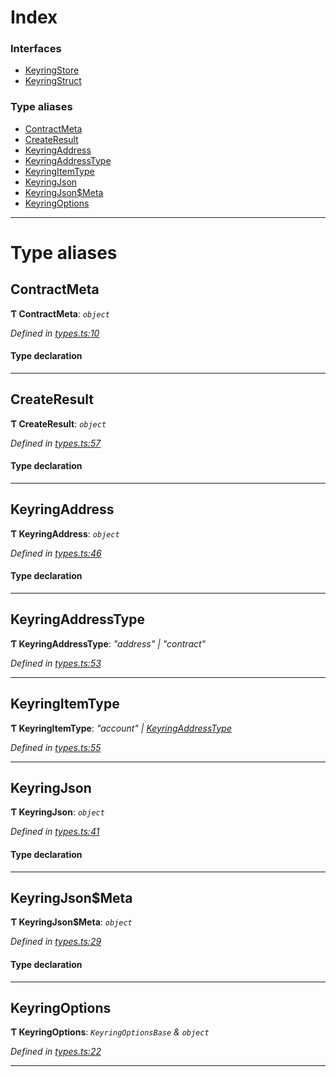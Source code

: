 

# Index

### Interfaces

* [KeyringStore](../interfaces/_types_.keyringstore.md)
* [KeyringStruct](../interfaces/_types_.keyringstruct.md)

### Type aliases

* [ContractMeta](_types_.md#contractmeta)
* [CreateResult](_types_.md#createresult)
* [KeyringAddress](_types_.md#keyringaddress)
* [KeyringAddressType](_types_.md#keyringaddresstype)
* [KeyringItemType](_types_.md#keyringitemtype)
* [KeyringJson](_types_.md#keyringjson)
* [KeyringJson$Meta](_types_.md#keyringjson_meta)
* [KeyringOptions](_types_.md#keyringoptions)

---

# Type aliases

<a id="contractmeta"></a>

##  ContractMeta

**Ƭ ContractMeta**: *`object`*

*Defined in [types.ts:10](https://github.com/polkadot-js/ui/blob/0f76fb6/packages/ui-keyring/src/types.ts#L10)*

#### Type declaration

___
<a id="createresult"></a>

##  CreateResult

**Ƭ CreateResult**: *`object`*

*Defined in [types.ts:57](https://github.com/polkadot-js/ui/blob/0f76fb6/packages/ui-keyring/src/types.ts#L57)*

#### Type declaration

___
<a id="keyringaddress"></a>

##  KeyringAddress

**Ƭ KeyringAddress**: *`object`*

*Defined in [types.ts:46](https://github.com/polkadot-js/ui/blob/0f76fb6/packages/ui-keyring/src/types.ts#L46)*

#### Type declaration

___
<a id="keyringaddresstype"></a>

##  KeyringAddressType

**Ƭ KeyringAddressType**: *"address" \| "contract"*

*Defined in [types.ts:53](https://github.com/polkadot-js/ui/blob/0f76fb6/packages/ui-keyring/src/types.ts#L53)*

___
<a id="keyringitemtype"></a>

##  KeyringItemType

**Ƭ KeyringItemType**: *"account" \| [KeyringAddressType](_types_.md#keyringaddresstype)*

*Defined in [types.ts:55](https://github.com/polkadot-js/ui/blob/0f76fb6/packages/ui-keyring/src/types.ts#L55)*

___
<a id="keyringjson"></a>

##  KeyringJson

**Ƭ KeyringJson**: *`object`*

*Defined in [types.ts:41](https://github.com/polkadot-js/ui/blob/0f76fb6/packages/ui-keyring/src/types.ts#L41)*

#### Type declaration

___
<a id="keyringjson_meta"></a>

##  KeyringJson$Meta

**Ƭ KeyringJson$Meta**: *`object`*

*Defined in [types.ts:29](https://github.com/polkadot-js/ui/blob/0f76fb6/packages/ui-keyring/src/types.ts#L29)*

#### Type declaration

[index: `string`]: `any`

___
<a id="keyringoptions"></a>

##  KeyringOptions

**Ƭ KeyringOptions**: *`KeyringOptionsBase` & `object`*

*Defined in [types.ts:22](https://github.com/polkadot-js/ui/blob/0f76fb6/packages/ui-keyring/src/types.ts#L22)*

___

